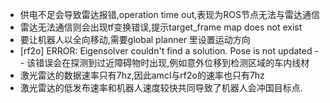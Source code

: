 - 供电不足会导致雷达报错,operation time out,表现为ROS节点无法与雷达通信
- 雷达无法通信则会出现tf变换错误,提示target_frame map does not exist
- 要让机器人以全向移动,需要global planner 里设置运动方向
- [rf2o] ERROR: Eigensolver couldn't find a solution. Pose is not updated 
-- 该错误会在探测到过近障碍物时出现,例如意外位移到检测区域的车内线材
- 激光雷达的数据速率只有7hz,因此amcl与rf2o的速率也只有7hz
- 激光雷达的低发布速率和机器人速度较快共同导致了机器人会冲国目标点.